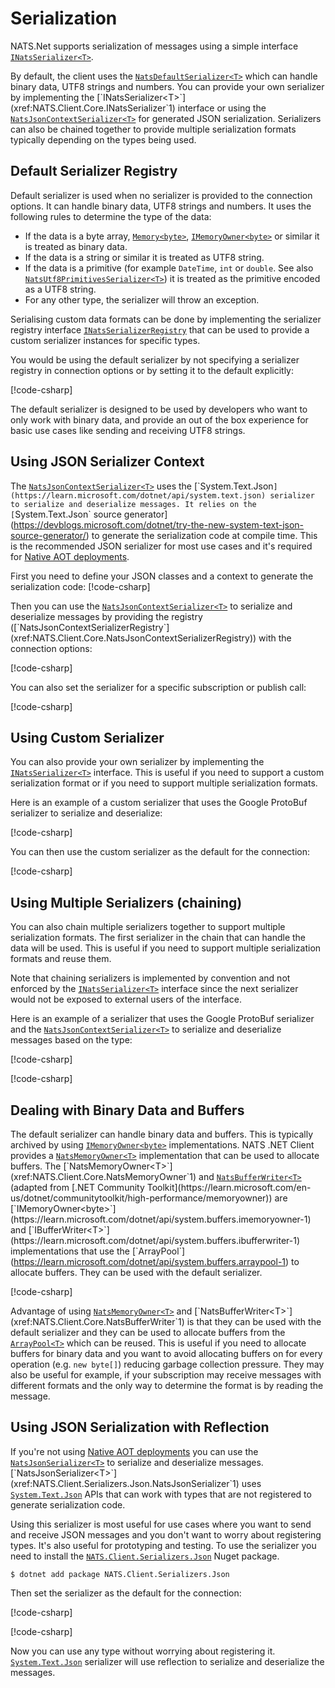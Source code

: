 # Serialization

NATS.Net supports serialization of messages using a simple interface [`INatsSerializer<T>`](xref:NATS.Client.Core.INatsSerializer`1).

By default, the client uses the [`NatsDefaultSerializer<T>`](xref:NATS.Client.Core.NatsDefaultSerializer`1)
which can handle binary data, UTF8 strings and numbers. You can provide your own
serializer by implementing the [`INatsSerializer<T>`](xref:NATS.Client.Core.INatsSerializer`1) interface or using the
[`NatsJsonContextSerializer<T>`](xref:NATS.Client.Core.NatsJsonContextSerializer`1) for generated
JSON serialization. Serializers can also be chained together to provide multiple serialization formats typically
depending on the types being used.

## Default Serializer Registry

Default serializer is used when no serializer is provided to the connection options. It can handle binary data, UTF8
strings and numbers. It uses the following rules to determine the type of the data:

- If the data is a byte array, [`Memory<byte>`](https://learn.microsoft.com/dotnet/api/system.memory-1), [`IMemoryOwner<byte>`](https://learn.microsoft.com/dotnet/api/system.buffers.imemoryowner-1) or similar it is treated as binary data.
- If the data is a string or similar it is treated as UTF8 string.
- If the data is a primitive (for example `DateTime`, `int` or `double`. See also [`NatsUtf8PrimitivesSerializer<T>`](xref:NATS.Client.Core.NatsUtf8PrimitivesSerializer`1)) it is treated as the primitive encoded as a UTF8 string.
- For any other type, the serializer will throw an exception.

Serialising custom data formats can be done by implementing the serializer registry interface
[`INatsSerializerRegistry`](xref:NATS.Client.Core.INatsSerializerRegistry)
that can be used to provide a custom serializer instances for specific types.

You would be using the default serializer by not specifying a serializer registry in connection options
or by setting it to the default explicitly:

[!code-csharp[](../../../tests/NATS.Net.DocsExamples/Advanced/SerializationPage.cs#default)]

The default serializer is designed to be used by developers who want to only work with binary data, and provide an out
of the box experience for basic use cases like sending and receiving UTF8 strings.

## Using JSON Serializer Context

The [`NatsJsonContextSerializer<T>`](xref:NATS.Client.Core.NatsJsonContextSerializer`1) uses the [`System.Text.Json`](https://learn.microsoft.com/dotnet/api/system.text.json) serializer to serialize and deserialize messages. It relies
on the [`System.Text.Json` source generator](https://devblogs.microsoft.com/dotnet/try-the-new-system-text-json-source-generator/)
to generate the serialization code at compile time. This is the recommended JSON serializer for most use cases and it's
required for [Native AOT deployments](https://learn.microsoft.com/dotnet/core/deploying/native-aot).

First you need to define your JSON classes and a context to generate the serialization code:
[!code-csharp[](../../../tests/NATS.Net.DocsExamples/Advanced/SerializationPage.cs#my-data)]

Then you can use the [`NatsJsonContextSerializer<T>`](xref:NATS.Client.Core.NatsJsonContextSerializer`1) to serialize and deserialize messages
by providing the registry ([`NatsJsonContextSerializerRegistry`](xref:NATS.Client.Core.NatsJsonContextSerializerRegistry)) with the connection options:

[!code-csharp[](../../../tests/NATS.Net.DocsExamples/Advanced/SerializationPage.cs#my-data-usage)]

You can also set the serializer for a specific subscription or publish call:

[!code-csharp[](../../../tests/NATS.Net.DocsExamples/Advanced/SerializationPage.cs#my-data-publish)]

## Using Custom Serializer

You can also provide your own serializer by implementing the [`INatsSerializer<T>`](xref:NATS.Client.Core.INatsSerializer`1) interface. This is useful if you need to
support a custom serialization format or if you need to support multiple serialization formats.

Here is an example of a custom serializer that uses the Google ProtoBuf serializer to serialize and deserialize:

[!code-csharp[](../../../tests/NATS.Net.DocsExamples/Advanced/SerializationPage.cs#custom-serializer)]

You can then use the custom serializer as the default for the connection:

[!code-csharp[](../../../tests/NATS.Net.DocsExamples/Advanced/SerializationPage.cs#custom)]

## Using Multiple Serializers (chaining)

You can also chain multiple serializers together to support multiple serialization formats. The first serializer in the
chain that can handle the data will be used. This is useful if you need to support multiple serialization formats and
reuse them.

Note that chaining serializers is implemented by convention and not enforced by the [`INatsSerializer<T>`](xref:NATS.Client.Core.INatsSerializer`1)
interface since the next serializer would not be exposed to external users of the interface.

Here is an example of a serializer that uses the Google ProtoBuf serializer and the [`NatsJsonContextSerializer<T>`](xref:NATS.Client.Core.NatsJsonContextSerializer`1) to
serialize and deserialize messages based on the type:

[!code-csharp[](../../../tests/NATS.Net.DocsExamples/Advanced/SerializationPage.cs#mixed)]

[!code-csharp[](../../../tests/NATS.Net.DocsExamples/Advanced/SerializationPage.cs#chain)]

## Dealing with Binary Data and Buffers

The default serializer can handle binary data and buffers. This is typically archived by using [`IMemoryOwner<byte>`](https://learn.microsoft.com/dotnet/api/system.buffers.imemoryowner-1)
implementations. NATS .NET Client provides a [`NatsMemoryOwner<T>`](xref:NATS.Client.Core.NatsMemoryOwner`1) implementation that can be used to allocate buffers.
The [`NatsMemoryOwner<T>`](xref:NATS.Client.Core.NatsMemoryOwner`1) and [`NatsBufferWriter<T>`](xref:NATS.Client.Core.NatsBufferWriter`1) (adapted from [.NET Community Toolkit](https://learn.microsoft.com/en-us/dotnet/communitytoolkit/high-performance/memoryowner))
are [`IMemoryOwner<byte>`](https://learn.microsoft.com/dotnet/api/system.buffers.imemoryowner-1) and [`IBufferWriter<T>`](https://learn.microsoft.com/dotnet/api/system.buffers.ibufferwriter-1) implementations that use the [`ArrayPool`](https://learn.microsoft.com/dotnet/api/system.buffers.arraypool-1)
to allocate buffers. They can be used with the default serializer.

[!code-csharp[](../../../tests/NATS.Net.DocsExamples/Advanced/SerializationPage.cs#buffers)]

Advantage of using [`NatsMemoryOwner<T>`](xref:NATS.Client.Core.NatsMemoryOwner`1) and [`NatsBufferWriter<T>`](xref:NATS.Client.Core.NatsBufferWriter`1) is that they can be used with the default serializer and
they can be used to allocate buffers from the [`ArrayPool<T>`](https://learn.microsoft.com/dotnet/api/system.buffers.arraypool-1) which can be reused. This is useful if you need to allocate
buffers for binary data and you want to avoid allocating buffers on for every operation (e.g. `new byte[]`) reducing
garbage collection pressure. They may also be useful for example, if your subscription may receive messages with
different formats and the only way to determine the format is by reading the message.

## Using JSON Serialization with Reflection

If you're not using [Native AOT deployments](https://learn.microsoft.com/dotnet/core/deploying/native-aot) you can use
the [`NatsJsonSerializer<T>`](xref:NATS.Client.Serializers.Json.NatsJsonSerializer`1) to serialize and deserialize
messages. [`NatsJsonSerializer<T>`](xref:NATS.Client.Serializers.Json.NatsJsonSerializer`1) uses [`System.Text.Json`](https://learn.microsoft.com/dotnet/api/system.text.json)
APIs that can work with types that are not registered to generate serialization code.

Using this serializer is most useful for use cases where you want to send and receive JSON messages and you don't want to
worry about registering types. It's also useful for prototyping and testing. To use the serializer you need to install
the [`NATS.Client.Serializers.Json`](https://www.nuget.org/packages/NATS.Client.Serializers.Json) Nuget package.

```shell
$ dotnet add package NATS.Client.Serializers.Json
```

Then set the serializer as the default for the connection:

[!code-csharp[](../../../tests/NATS.Net.DocsExamples/Advanced/SerializationPage.cs#using-json)]

[!code-csharp[](../../../tests/NATS.Net.DocsExamples/Advanced/SerializationPage.cs#json)]

Now you can use any type without worrying about registering it. [`System.Text.Json`](https://learn.microsoft.com/dotnet/api/system.text.json)
serializer will use reflection to serialize and deserialize the messages.
